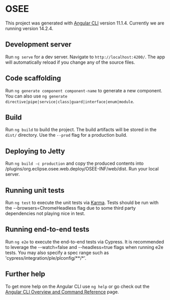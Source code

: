 # OSEE

This project was generated with [Angular CLI](https://github.com/angular/angular-cli) version 11.1.4. Currently we are running version 14.2.4.

## Development server

Run `ng serve` for a dev server. Navigate to `http://localhost:4200/`. The app will automatically reload if you change any of the source files.

## Code scaffolding

Run `ng generate component component-name` to generate a new component. You can also use `ng generate directive|pipe|service|class|guard|interface|enum|module`.

## Build

Run `ng build` to build the project. The build artifacts will be stored in the `dist/` directory. Use the `--prod` flag for a production build.

## Deploying to Jetty
Run `ng build -c production` and copy the produced contents into /plugins/org.eclipse.osee.web.deploy/OSEE-INF/web/dist. Run your local server.

## Running unit tests

Run `ng test` to execute the unit tests via [Karma](https://karma-runner.github.io). Tests should be run with the --browsers=ChromeHeadless flag due to some third party dependencies not playing nice in test.

## Running end-to-end tests

Run `ng e2e` to execute the end-to-end tests via Cypress. It is recommended to leverage the --watch=false and --headless=true flags when running e2e tests. You may also specify a spec range such as 'cypress/integration/ple/plconfig/**/*'.

## Further help

To get more help on the Angular CLI use `ng help` or go check out the [Angular CLI Overview and Command Reference](https://angular.io/cli) page.
